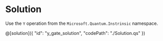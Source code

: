 # Solution

Use the `Y` operation from the `Microsoft.Quantum.Instrinsic` namespace.

@[solution]({
    "id": "y_gate_solution",
    "codePath": "./Solution.qs"
})
